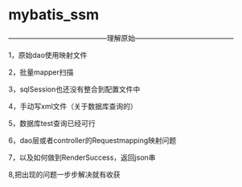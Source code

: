 # mybatis_ssm
——————————————理解原始——————————————

1，原始dao使用映射文件 

2，批量mapper扫描

3，sqlSession也还没有整合到配置文件中

4，手动写xml文件（关于数据库查询的）

5，数据库test查询已经可行

6，dao层或者controller的Requestmapping映射问题

7，以及如何做到RenderSuccess，返回json串

8,把出现的问题一步步解决就有收获
